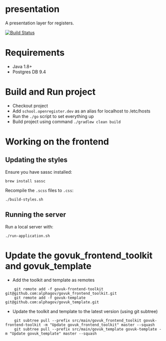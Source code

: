 # presentation

A presentation layer for registers.

[![Build Status](https://travis-ci.org/openregister/presentation.svg?branch=master)](https://travis-ci.org/openregister/presentation)

# Requirements

- Java 1.8+
- Postgres DB 9.4

# Build and Run project

- Checkout project
- Add `school.openregister.dev` as an alias for localhost to /etc/hosts
- Run the `./go` script to set everything up
- Build project using command `./gradlew clean build`

# Working on the frontend

## Updating the styles

Ensure you have sassc installed:

    brew install sassc

Recompile the `.scss` files to `.css`:

    ./build-styles.sh

## Running the server

Run a local server with:

    ./run-application.sh

# Update the govuk_frontend_toolkit and govuk_template

- Add the toolkit and template as remotes
```
    git remote add -f govuk-frontend-toolkit git@github.com:alphagov/govuk_frontend_toolkit.git
    git remote add -f govuk-template git@github.com:alphagov/govuk_template.git
```
- Update the toolkit and template to the latest version (using git subtree)
```
    git subtree pull --prefix src/main/govuk_frontend_toolkit govuk-frontend-toolkit -m "Update govuk_frontend_toolkit" master --squash
    git subtree pull --prefix src/main/govuk_template govuk-template -m "Update govuk_template" master --squash
```

